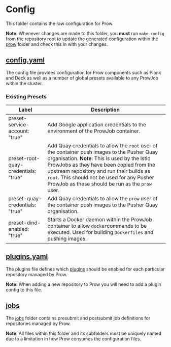 # Config

This folder contains the raw configuration for Prow.

**Note**: Whenever changes are made to this folder, you **must** run
`make config` from the repository root to update the generated configuration
within the [prow](prow) folder and check this in with your changes.

## [config.yaml](config.yaml)

The config file provides configuration for Prow components such as Plank
and Deck as well as a number of global presets available to any ProwJob
within the cluster.

### Existing Presets

| Label | Description |
| ----- | ----------- |
| preset-service-account: "true" | Add Google application credentials to the environment of the ProwJob container. |
| preset-root-quay-credentials: "true" | Add Quay credentials to allow the `root` user of the container push images to the Pusher Quay organisation. **Note**: This is used by the Istio ProwJobs as they have been copied from the upstream repository and run their builds as `root`. This should not be used for any Pusher ProwJob as these should be run as the `prow` user. |
| preset-quay-credentials: "true" | Add Quay credentials to allow the `prow` user of the container push images to the Pusher Quay organisation. |
| preset-dind-enabled: "true" | Starts a Docker daemon within the ProwJob container to allow `docker`commands to be executed. Used for building `Dockerfiles` and pushing images. |

## [plugins.yaml](plugins.yaml)

The plugins file defines which [plugins](https://prow.pusher.com/plugins)
should be enabled for each particular repository managed by Prow.

**Note**: When adding a new repository to Prow you will need to add a
plugin config to this file.

## [jobs](jobs)

The [jobs](jobs) folder contains presubmit and postsubmit job definitions for
repositories managed by Prow.

**Note**: All files within this folder and its subfolders must be uniquely named
due to a limitation in how Prow consumes the configuration files.
